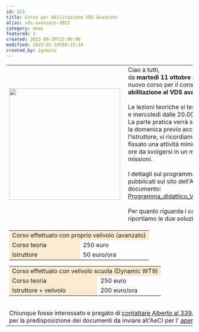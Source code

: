 ```yaml
---
id: 221
title: Corso per Abilitazione VDS Avanzato
alias: vds-avanzato-2022
category: news
featured: 1
created: 2022-09-30T22:00:00
modified: 2023-01-10T09:15:24
created_by: ignazio
---
```

<table border="0">
 <tbody>
  <tr>
   <td>
    <img border="0" height="300" src="images/stories/runway.jpg" style="float: left; padding-right: 5px;" width="300"/>
    <br/>
    <br/>
   </td>
   <td>
    Ciao a tutti,
    <br/>
    da
    <strong>
     martedì 11 ottobre
    </strong>
    avrà inizio il nuovo corso per il conseguimento per l'
    <strong>
     abilitazione al VDS avanzato
    </strong>
    .
    <br/>
    <br/>
    Le lezioni teoriche si terranno il martedì e mercoledì dalle 20.00 alle 22.00.
    <br/>
    La parte pratica verrà svolta il sabato o la domenica previo accordo con l'istruttore, vi ricordiamo che il DPR ha fissato una attività minima di volo di 5 ore da svolgersi in un minimo di 5 missioni.
    <br/>
    <br/>
    I dettagli sul programma previsto sono pubblicati sul sito dell'AeCI nel documento:
    <a href="http://php2.aeci.it/wp-content/uploads/Programma_didattico_VDS_avanzato.doc" target="_blank">
     Programma_didattico_VDS_avanzato.doc
    </a>
    <br/>
    <br/>
    Per quanto riguarda i costi, di seguito riportiamo le due soluzioni possibili
   </td>
  </tr>
  <tr>
   <td colspan="2">
    <table align="left" border="0">
     <tbody>
      <tr>
       <td bgcolor="#fcebd0" colspan="2">
        Corso effettuato con proprio velivolo (avanzato)
       </td>
      </tr>
      <tr>
       <td bgcolor="#fcebd0">
        Corso teoria
       </td>
       <td>
        250 euro
       </td>
      </tr>
      <tr>
       <td bgcolor="#fcebd0">
        Istruttore
       </td>
       <td>
        50 euro/ora
       </td>
      </tr>
     </tbody>
    </table>
    <table border="0">
     <tbody>
      <tr>
       <td bgcolor="#fcebd0" colspan="2">
        Corso effettuato con velivolo scuola (Dynamic WT9)
       </td>
      </tr>
      <tr>
       <td bgcolor="#fcebd0">
        Corso teoria
       </td>
       <td>
        250 euro
       </td>
      </tr>
      <tr>
       <td bgcolor="#fcebd0">
        Istruttore + velivolo
       </td>
       <td>
        200 euro/ora
       </td>
      </tr>
     </tbody>
    </table>
    <br/>
    Chiunque fosse interessato e pregato di
    <span style="text-decoration: underline;">
     contattare Alberto al 339.4556659
    </span>
    <br/>
    per la predisposizione dei documenti da inviare all'AeCI per l'
    <span style="text-decoration: underline;">
     apertura del corso
    </span>
    .
   </td>
  </tr>
 </tbody>
</table>
